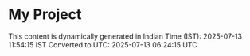 # My Project

This content is dynamically generated in Indian Time (IST): 2025-07-13 11:54:15 IST
Converted to UTC: 2025-07-13 06:24:15 UTC
